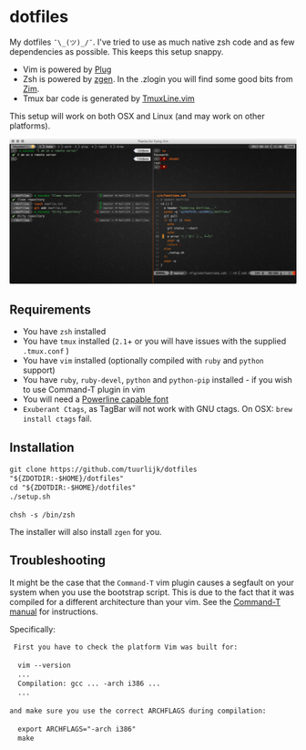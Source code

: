 dotfiles
========
My dotfiles `¯\_(ツ)_/¯`. I've tried to use as much native zsh code and as few dependencies as possible. This keeps this setup snappy.

* Vim is powered by [Plug](https://github.com/junegunn/vim-plug)
* Zsh is powered by [zgen](https://github.com/tarjoilija/zgen.git). In the .zlogin you will find some good bits from [Zim](https://github.com/eriner/zim).
* Tmux bar code is generated by [TmuxLine.vim](https://github.com/edkolev/tmuxline.vim)

This setup will work on both OSX and Linux (and may work on other platforms).

![](Screenshots/Dotfiles.png)

## Requirements
* You have `zsh` installed
* You have `tmux` installed (`2.1`+ or you will have issues with the supplied `.tmux.conf` )
* You have `vim` installed (optionally compiled with `ruby` and `python` support)
* You have `ruby`, `ruby-devel`, `python` and `python-pip` installed - if you wish to use Command-T plugin in vim
* You will need a [Powerline capable font](https://github.com/powerline/fonts)
* `Exuberant Ctags`, as TagBar will not work with GNU ctags. On OSX: `brew install ctags` fail.

## Installation
```
git clone https://github.com/tuurlijk/dotfiles "${ZDOTDIR:-$HOME}/dotfiles"
cd "${ZDOTDIR:-$HOME}/dotfiles"
./setup.sh

chsh -s /bin/zsh
```

The installer will also install `zgen` for you.

## Troubleshooting
It might be the case that the `Command-T` vim plugin causes a segfault on your system when you use the bootstrap script.
This is due to the fact that it was compiled for a different architecture than your vim.
See the [Command-T manual](http://git.wincent.com/command-t.git/blob_plain/HEAD:/doc/command-t.txt) for instructions.

Specifically:

```
 First you have to check the platform Vim was built for:

  vim --version
  ...
  Compilation: gcc ... -arch i386 ...
  ...

and make sure you use the correct ARCHFLAGS during compilation:

  export ARCHFLAGS="-arch i386"
  make
```
